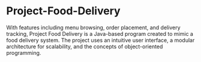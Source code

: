# Project-Food-Delivery
With features including menu browsing, order placement, and delivery tracking, Project Food Delivery is a Java-based program created to mimic a food delivery system. The project uses an intuitive user interface, a modular architecture for scalability, and the concepts of object-oriented programming. 
